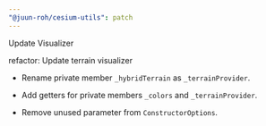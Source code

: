 ```yaml
---
"@juun-roh/cesium-utils": patch
---
```


Update Visualizer

refactor: Update terrain visualizer

* Rename private member `_hybridTerrain` as `_terrainProvider`.

* Add getters for private members `_colors` and `_terrainProvider`.

* Remove unused parameter from `ConstructorOptions`.
